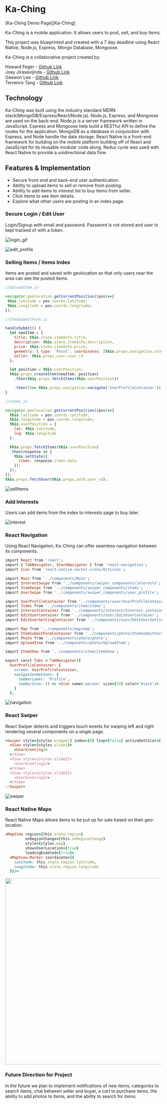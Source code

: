 # Ka-Ching

[Ka-Ching Demo Page][Ka-Ching]


Ka-Ching is a mobile application. It allows users to post, sell, and buy items.

This project was blueprinted and created with a 7 day deadline using React Native, Node.js, Express, Mongo Database, Mongoose.

Ka-Ching is a collaborative project created by:

Howard Feger - [Github Link](https://github.com/hfeger4)  
Joey Jirasevijinda - [Github Link](https://github.com/joeyjira)  
Geewon Lee - [Github Link](https://github.com/gwlee1991)  
Terrence Tang - [Github Link](https://github.com/Ttang8)  

## Technology

Ka-Ching was built using the industry standard MERN stack(MongoDB/Express/React/Node.js).  Node.js, Express, and Mongoose are used on the back-end. Node.js is a server framework written in JavaScript. Express and Mongoose help build a RESTful API to define the routes for the application. MongoDB as a database in conjunction with Express, and Node handle the data storage. React Native is a front-end framework for building on the mobile platform building off of React and JavaScript for its reusable modular code along. Redux cycle was used with React Native to provide a unidirectional data flow.

## Features & Implementation

- Secure front-end and back-end user authentication.
- Ability to upload items to sell or remove from posting.
- Ability to add items to interest list to buy items from seller.
- Click items to see item details.
- Explore what other users are posting in an index page.

### Secure Login / Edit User

Login/Signup with email and password. Password is not stored and user to kept tracked of with a token.

![login_gif](./docs/img/Login_gif.gif)

![edit_profile](./docs/img/edit_profile.gif)


### Selling Items / Items Index

Items are posted and saved with geolocation so that only users near the area can see the posted items.

```JavaScript
//UploadItem.js

navigator.geolocation.getCurrentPosition((pos)=>{
 this.latitude = pos.coords.latitude;
 this.longitude = pos.coords.longitude;
});

//ItemSubmitForm.js

handleSubmit() {
  let newItem = {
    title: this.state.itemInfo.title,
    description: this.state.itemInfo.description,
    price: this.state.itemInfo.price,
    geometry: { type: 'Point', coordinates: [this.props.navigation.state.params.itemInfo.region.longitude, this.props.navigation.state.params.itemInfo.region.latitude]},
    seller: this.props.user.user_id
  };

  let position = this.userPosition;
  this.props.createItem(newItem, position)
    .then(this.props.fetchItems(this.userPosition))

    .then(()=> this.props.navigation.navigate('UserProfileContainer'));
}

//items.js

navigator.geolocation.getCurrentPosition((pos)=>{
  this.latitude = pos.coords.latitude;
  this.longitude = pos.coords.longitude;
  this.userPosition = {
    lat: this.latitude,
    lng: this.longitude
  };

  this.props.fetchItems(this.userPosition)
  .then(response => {
    this.setState({
      items: response.items.data
    });
  });
});
this.props.fetchUser(this.props.auth.user_id);

```

![sellItems](./docs/img/sell_item_gif.gif)

### Add Interests

Users can add items from the index to interests page to buy later.

![interest](./docs/img/addinterest_gif.gif)


### React Navigation
Using React Navigation, Ka-Ching can offer seamless navigation between its components.
```ruby
import React from 'react';
import { TabNavigator, StackNavigator } from 'react-navigation';
import Icon from 'react-native-vector-icons/Octicons';

import Main from '../components/Main';
import InterestSwipe from '../components/swiper_components/interests';
import ItemSwipe from '../components/swiper_components/items';
import UserSwipe from '../components/swiper_components/user_profile';

import UserProfileContainer from '../components/user/UserProfileContainer';
import Items from '../components/item/items';
import InterestContainer from '../components/interest/Interest_container';
import EditUserContainer from '../components/user/EditUserContainer';
import EditUserSettingContainer from '../components/user/EditUserSettingContainer';

import Map from '../components/map/map';
import ItemSubmitFormContainer from '../components/photo/ItemSubmitFormContainer';
import Photo from '../components/photo/photo';
import UploadItem from '../components/photo/UploadItem';

import ItemShow from '../components/item/itemShow';

export const Tabs = TabNavigator({
  UserProfileContainer: {
    screen: UserProfileContainer,
    navigationOptions: {
      tabBarLabel: 'Profile',
      tabBarIcon: () => <Icon name='person' size={35} color='black'/>
    }
  },
```

![navigation](./docs/img/navigate_gif.gif)

### React Swiper
React Swiper detects and triggers touch events for swiping left and right rendering several components on a single page.
```ruby
<Swiper style={styles.wrapper} index={0} loop={false} activeDotColor={'white'} showsButtons={false}>
  <View style={styles.slide1}>
    <UserGreeting/>
  </View>
  <View style={styles.slide2}>
    <UserGreeting2/>
  </View>
  <View style={styles.slide3}>
    <UserGreeting3/>
  </View>
</Swiper>
```

![swiper](./docs/img/swiper.gif)

### React Native Maps
React Native Maps allows items to be put up for sale based on their geo-location.
```ruby
<MapView region={this.state.region}
         onRegionChange={this.onRegionChange}
         style={styles.map}
         showsUserLocation={true}
         loadingEnabled={true}>
  <MapView.Marker coordinate={{
    latitude: this.state.region.latitude,
    longitude: this.state.region.longitude
  }}/>
```
<img src="./auth-master/pictures/location.png" width="600">

### Future Direction for Project
In the future we plan to implement notifications of new items, categories to search items, chat between seller and buyer, a cart to purchase items, the ability to add photos to items, and the ability to search for items.
